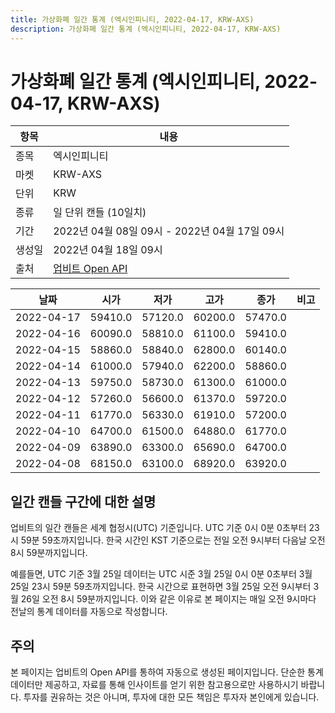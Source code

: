 ```yaml
---
title: 가상화폐 일간 통계 (엑시인피니티, 2022-04-17, KRW-AXS)
description: 가상화폐 일간 통계 (엑시인피니티, 2022-04-17, KRW-AXS)
---
```



가상화폐 일간 통계 (엑시인피니티, 2022-04-17, KRW-AXS)
===

|항목|내용|
|--|--|
|종목|엑시인피니티|
|마켓|KRW-AXS|
|단위|KRW|
|종류|일 단위 캔들 (10일치)|
|기간|2022년 04월 08일 09시 - 2022년 04월 17일 09시|
|생성일|2022년 04월 18일 09시|
|출처|[업비트 Open API](https://docs.upbit.com)|


|날짜|시가|저가|고가|종가|비고|
|--|--|--|--|--|--|
|2022-04-17|59410.0|57120.0|60200.0|57470.0|    |
|2022-04-16|60090.0|58810.0|61100.0|59410.0|    |
|2022-04-15|58860.0|58840.0|62800.0|60140.0|    |
|2022-04-14|61000.0|57940.0|62200.0|58860.0|    |
|2022-04-13|59750.0|58730.0|61300.0|61000.0|    |
|2022-04-12|57260.0|56600.0|61370.0|59720.0|    |
|2022-04-11|61770.0|56330.0|61910.0|57200.0|    |
|2022-04-10|64700.0|61500.0|64880.0|61770.0|    |
|2022-04-09|63890.0|63300.0|65690.0|64700.0|    |
|2022-04-08|68150.0|63100.0|68920.0|63920.0|    |


일간 캔들 구간에 대한 설명
---


업비트의 일간 캔들은 세계 협정시(UTC) 기준입니다. 
UTC 기준 0시 0분 0초부터 23시 59분 59초까지입니다. 
한국 시간인 KST 기준으로는 전일 오전 9시부터 다음날 오전 8시 59분까지입니다. 


예를들면, UTC 기준 3월 25일 데이터는 UTC 시준 3월 25일 0시 0분 0초부터 3월 25일 23시 59분 59초까지입니다. 
한국 시간으로 표현하면 3월 25일 오전 9시부터 3월 26일 오전 8시 59분까지입니다. 
이와 같은 이유로 본 페이지는 매일 오전 9시마다 전날의 통계 데이터를 자동으로 작성합니다. 


주의
---


본 페이지는 업비트의 Open API를 통하여 자동으로 생성된 페이지입니다. 
단순한 통계 데이터만 제공하고, 자료를 통해 인사이트를 얻기 위한 참고용으로만 사용하시기 바랍니다. 
투자를 권유하는 것은 아니며, 투자에 대한 모든 책임은 투자자 본인에게 있습니다. 
